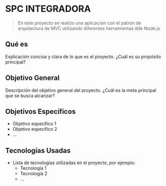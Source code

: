 # SPC INTEGRADORA


> En este proyecto se realizo una aplicacion con el patron de arquitectura de MVC utilizando diferentes herramientas dde Node.js


## Qué es

Explicación concisa y clara de lo que es el proyecto. ¿Cuál es su propósito principal?

## Objetivo General

Descripción del objetivo general del proyecto. ¿Cuál es la meta principal que se busca alcanzar?

## Objetivos Específicos

- Objetivo específico 1
- Objetivo específico 2
- ...

## Tecnologías Usadas

- Lista de tecnologías utilizadas en el proyecto, por ejemplo:
  - Tecnología 1
  - Tecnología 2
  - ...

